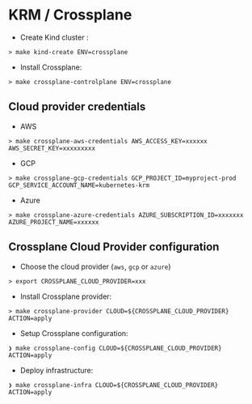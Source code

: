 # KRM / Crossplane

* Create Kind cluster :

```shell
> make kind-create ENV=crossplane
```

* Install Crossplane:

```shell
> make crossplane-controlplane ENV=crossplane
```

## Cloud provider credentials

* AWS

```shell
> make crossplane-aws-credentials AWS_ACCESS_KEY=xxxxxx AWS_SECRET_KEY=xxxxxxxxx
```

* GCP

```shell
> make crossplane-gcp-credentials GCP_PROJECT_ID=myproject-prod GCP_SERVICE_ACCOUNT_NAME=kubernetes-krm
```

* Azure

```shell
> make crossplane-azure-credentials AZURE_SUBSCRIPTION_ID=xxxxxxx AZURE_PROJECT_NAME=xxxxxx
```

## Crossplane Cloud Provider configuration

* Choose the cloud provider (`aws`, `gcp` or `azure`)

```shell
> export CROSSPLANE_CLOUD_PROVIDER=xxx
```

* Install Crossplane provider:

```shell
> make crossplane-provider CLOUD=${CROSSPLANE_CLOUD_PROVIDER} ACTION=apply
```

* Setup Crossplane configuration:

```shell
❯ make crossplane-config CLOUD=${CROSSPLANE_CLOUD_PROVIDER} ACTION=apply
```

* Deploy infrastructure:

```shell
❯ make crossplane-infra CLOUD=${CROSSPLANE_CLOUD_PROVIDER} ACTION=apply
```
